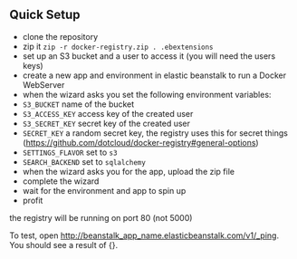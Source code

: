## Quick Setup

 * clone the repository
 * zip it ```zip -r docker-registry.zip . .ebextensions```
 * set up an S3 bucket and a user to access it (you will need the users keys)
 * create a new app and environment in elastic beanstalk to run a Docker WebServer
 * when the wizard asks you set the following environment variables:
  * ```S3_BUCKET``` name of the bucket
  * ```S3_ACCESS_KEY``` access key of the created user
  * ```S3_SECRET_KEY``` secret key of the created user
  * ```SECRET_KEY``` a random secret key, the registry uses this for secret things (https://github.com/dotcloud/docker-registry#general-options)
  * ```SETTINGS_FLAVOR``` set to `s3`
  * ```SEARCH_BACKEND``` set to ```sqlalchemy```
 * when the wizard asks you for the app, upload the zip file
 * complete the wizard
 * wait for the environment and app to spin up
 * profit
 
the registry will be running on port 80 (not 5000)

To test, open http://beanstalk_app_name.elasticbeanstalk.com/v1/_ping. You should see a result of {}.

 
 
 
